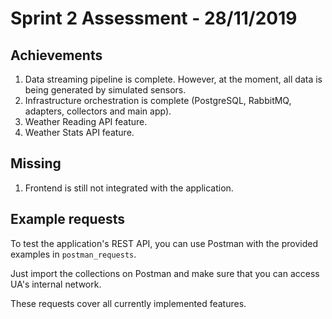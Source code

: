 # Sprint 2 Assessment - 28/11/2019

## Achievements

1. Data streaming pipeline is complete. However, at the moment, all data is being generated by simulated sensors.
2. Infrastructure orchestration is complete (PostgreSQL, RabbitMQ, adapters, collectors and main app).
3. Weather Reading API feature.
4. Weather Stats API feature.

## Missing

1. Frontend is still not integrated with the application.

## Example requests

To test the application's REST API, you can use Postman with the provided examples in `postman_requests`.

Just import the collections on Postman and make sure that you can access UA's internal network.

These requests cover all currently implemented features.